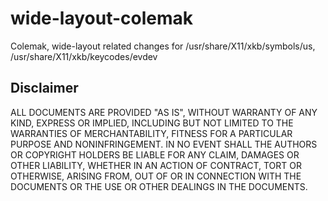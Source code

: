 wide-layout-colemak
===================

Colemak, wide-layout related changes for /usr/share/X11/xkb/symbols/us, /usr/share/X11/xkb/keycodes/evdev

Disclaimer
-----
ALL DOCUMENTS ARE PROVIDED "AS IS", WITHOUT WARRANTY OF ANY KIND, EXPRESS OR IMPLIED, INCLUDING BUT NOT LIMITED TO THE WARRANTIES OF MERCHANTABILITY, FITNESS FOR A PARTICULAR PURPOSE AND NONINFRINGEMENT. IN NO EVENT SHALL THE AUTHORS OR COPYRIGHT HOLDERS BE LIABLE FOR ANY CLAIM, DAMAGES OR OTHER LIABILITY, WHETHER IN AN ACTION OF CONTRACT, TORT OR OTHERWISE, ARISING FROM, OUT OF OR IN CONNECTION WITH THE DOCUMENTS OR THE USE OR OTHER DEALINGS IN THE DOCUMENTS.
